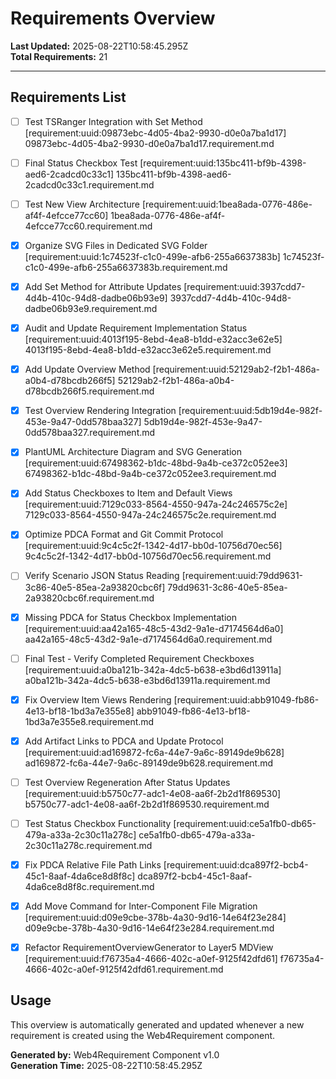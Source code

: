# Requirements Overview

**Last Updated:** 2025-08-22T10:58:45.295Z  
**Total Requirements:** 21

---


## Requirements List

- [ ] Test TSRanger Integration with Set Method [requirement:uuid:09873ebc-4d05-4ba2-9930-d0e0a7ba1d17] 09873ebc-4d05-4ba2-9930-d0e0a7ba1d17.requirement.md

- [ ] Final Status Checkbox Test [requirement:uuid:135bc411-bf9b-4398-aed6-2cadcd0c33c1] 135bc411-bf9b-4398-aed6-2cadcd0c33c1.requirement.md

- [ ] Test New View Architecture [requirement:uuid:1bea8ada-0776-486e-af4f-4efcce77cc60] 1bea8ada-0776-486e-af4f-4efcce77cc60.requirement.md

- [x] Organize SVG Files in Dedicated SVG Folder [requirement:uuid:1c74523f-c1c0-499e-afb6-255a6637383b] 1c74523f-c1c0-499e-afb6-255a6637383b.requirement.md

- [x] Add Set Method for Attribute Updates [requirement:uuid:3937cdd7-4d4b-410c-94d8-dadbe06b93e9] 3937cdd7-4d4b-410c-94d8-dadbe06b93e9.requirement.md

- [x] Audit and Update Requirement Implementation Status [requirement:uuid:4013f195-8ebd-4ea8-b1dd-e32acc3e62e5] 4013f195-8ebd-4ea8-b1dd-e32acc3e62e5.requirement.md

- [x] Add Update Overview Method [requirement:uuid:52129ab2-f2b1-486a-a0b4-d78bcdb266f5] 52129ab2-f2b1-486a-a0b4-d78bcdb266f5.requirement.md

- [x] Test Overview Rendering Integration [requirement:uuid:5db19d4e-982f-453e-9a47-0dd578baa327] 5db19d4e-982f-453e-9a47-0dd578baa327.requirement.md

- [x] PlantUML Architecture Diagram and SVG Generation [requirement:uuid:67498362-b1dc-48bd-9a4b-ce372c052ee3] 67498362-b1dc-48bd-9a4b-ce372c052ee3.requirement.md

- [x] Add Status Checkboxes to Item and Default Views [requirement:uuid:7129c033-8564-4550-947a-24c246575c2e] 7129c033-8564-4550-947a-24c246575c2e.requirement.md

- [x] Optimize PDCA Format and Git Commit Protocol [requirement:uuid:9c4c5c2f-1342-4d17-bb0d-10756d70ec56] 9c4c5c2f-1342-4d17-bb0d-10756d70ec56.requirement.md

- [ ] Verify Scenario JSON Status Reading [requirement:uuid:79dd9631-3c86-40e5-85ea-2a93820cbc6f] 79dd9631-3c86-40e5-85ea-2a93820cbc6f.requirement.md

- [x] Missing PDCA for Status Checkbox Implementation [requirement:uuid:aa42a165-48c5-43d2-9a1e-d7174564d6a0] aa42a165-48c5-43d2-9a1e-d7174564d6a0.requirement.md

- [ ] Final Test - Verify Completed Requirement Checkboxes [requirement:uuid:a0ba121b-342a-4dc5-b638-e3bd6d13911a] a0ba121b-342a-4dc5-b638-e3bd6d13911a.requirement.md

- [x] Fix Overview Item Views Rendering [requirement:uuid:abb91049-fb86-4e13-bf18-1bd3a7e355e8] abb91049-fb86-4e13-bf18-1bd3a7e355e8.requirement.md

- [x] Add Artifact Links to PDCA and Update Protocol [requirement:uuid:ad169872-fc6a-44e7-9a6c-89149de9b628] ad169872-fc6a-44e7-9a6c-89149de9b628.requirement.md

- [ ] Test Overview Regeneration After Status Updates [requirement:uuid:b5750c77-adc1-4e08-aa6f-2b2d1f869530] b5750c77-adc1-4e08-aa6f-2b2d1f869530.requirement.md

- [ ] Test Status Checkbox Functionality [requirement:uuid:ce5a1fb0-db65-479a-a33a-2c30c11a278c] ce5a1fb0-db65-479a-a33a-2c30c11a278c.requirement.md

- [x] Fix PDCA Relative File Path Links [requirement:uuid:dca897f2-bcb4-45c1-8aaf-4da6ce8d8f8c] dca897f2-bcb4-45c1-8aaf-4da6ce8d8f8c.requirement.md

- [x] Add Move Command for Inter-Component File Migration [requirement:uuid:d09e9cbe-378b-4a30-9d16-14e64f23e284] d09e9cbe-378b-4a30-9d16-14e64f23e284.requirement.md

- [x] Refactor RequirementOverviewGenerator to Layer5 MDView [requirement:uuid:f76735a4-4666-402c-a0ef-9125f42dfd61] f76735a4-4666-402c-a0ef-9125f42dfd61.requirement.md


## Usage

This overview is automatically generated and updated whenever a new requirement is created using the Web4Requirement component.

**Generated by:** Web4Requirement Component v1.0  
**Generation Time:** 2025-08-22T10:58:45.295Z
